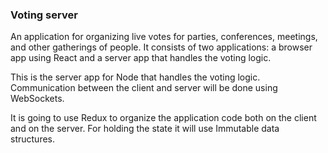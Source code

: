 ### Voting server

An application for organizing live votes for parties, conferences, meetings, and other gatherings of people.
It consists of two applications: a browser app using React and a server app that handles the voting logic.

This is the server app for Node that handles the voting logic. Communication between the client and server will 
be done using WebSockets.

It is going to use Redux to organize the application code both on the client and on the server. 
For holding the state it will use Immutable data structures.